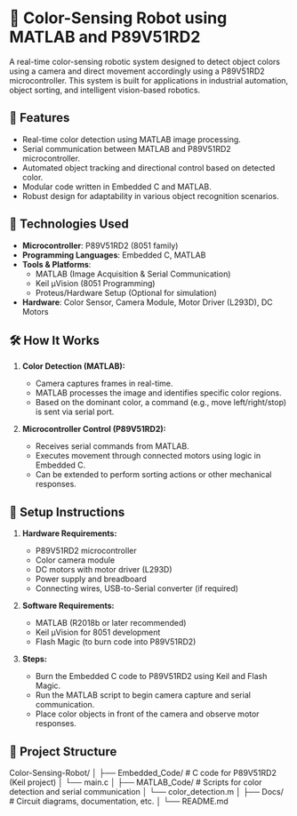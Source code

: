 # 🎨 Color-Sensing Robot using MATLAB and P89V51RD2

A real-time color-sensing robotic system designed to detect object colors using a camera and direct movement accordingly using a P89V51RD2 microcontroller. This system is built for applications in industrial automation, object sorting, and intelligent vision-based robotics.

## 🚀 Features

- Real-time color detection using MATLAB image processing.
- Serial communication between MATLAB and P89V51RD2 microcontroller.
- Automated object tracking and directional control based on detected color.
- Modular code written in Embedded C and MATLAB.
- Robust design for adaptability in various object recognition scenarios.

## 🧠 Technologies Used

- **Microcontroller**: P89V51RD2 (8051 family)
- **Programming Languages**: Embedded C, MATLAB
- **Tools & Platforms**: 
  - MATLAB (Image Acquisition & Serial Communication)
  - Keil µVision (8051 Programming)
  - Proteus/Hardware Setup (Optional for simulation)
- **Hardware**: Color Sensor, Camera Module, Motor Driver (L293D), DC Motors

## 🛠️ How It Works

1. **Color Detection (MATLAB):**
   - Camera captures frames in real-time.
   - MATLAB processes the image and identifies specific color regions.
   - Based on the dominant color, a command (e.g., move left/right/stop) is sent via serial port.

2. **Microcontroller Control (P89V51RD2):**
   - Receives serial commands from MATLAB.
   - Executes movement through connected motors using logic in Embedded C.
   - Can be extended to perform sorting actions or other mechanical responses.

## 🔧 Setup Instructions

1. **Hardware Requirements:**
   - P89V51RD2 microcontroller
   - Color camera module
   - DC motors with motor driver (L293D)
   - Power supply and breadboard
   - Connecting wires, USB-to-Serial converter (if required)

2. **Software Requirements:**
   - MATLAB (R2018b or later recommended)
   - Keil µVision for 8051 development
   - Flash Magic (to burn code into P89V51RD2)

3. **Steps:**
   - Burn the Embedded C code to P89V51RD2 using Keil and Flash Magic.
   - Run the MATLAB script to begin camera capture and serial communication.
   - Place color objects in front of the camera and observe motor responses.

## 📂 Project Structure
Color-Sensing-Robot/
│
├── Embedded_Code/ # C code for P89V51RD2 (Keil project)
│ └── main.c
│
├── MATLAB_Code/ # Scripts for color detection and serial communication
│ └── color_detection.m
│
├── Docs/ # Circuit diagrams, documentation, etc.
│
└── README.md
